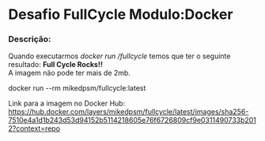 # Desafio FullCycle Modulo:Docker

<h3>Descrição:</h3>

Quando executarmos <em>docker run <seu-user>/fullcycle</em> temos que ter o seguinte resultado: <strong>Full Cycle Rocks!!</strong>
<br>
A imagem não pode ter mais de 2mb.

docker run --rm mikedpsm/fullcycle:latest

Link para a imagem no Docker Hub:
https://hub.docker.com/layers/mikedpsm/fullcycle/latest/images/sha256-7510e4a1d1b243d53d94152b5114218605e76f6726809cf9e0311490733b2012?context=repo
